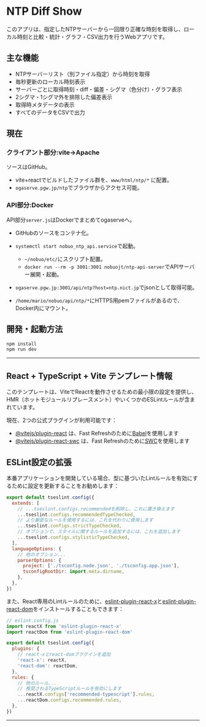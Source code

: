 # NTP Diff Show

このアプリは、指定したNTPサーバーから一回限り正確な時刻を取得し、ローカル時刻と比較・統計・グラフ・CSV出力を行うWebアプリです。

## 主な機能

- NTPサーバーリスト（別ファイル指定）から時刻を取得
- 毎秒更新のローカル時刻表示
- サーバーごとに取得時刻・diff・偏差・シグマ（色分け）・グラフ表示
- 2シグマ・1シグマ外を排除した偏差表示
- 取得時メタデータの表示
- すべてのデータをCSVで出力

## 現在

### クライアント部分:vite→Apache

ソースはGitHub。  
- vite+reactでビルドしたファイル群を、```www/html/ntp/*``` に配置。  
- ```ogaserve.pgw.jp/ntp```でブラウザからアクセス可能。   

### API部分:Docker

API部分```server.js```はDockerでまとめてogaserveへ。  

- GitHubのソースをコンテナ化。
- `systemctl start nobuo_ntp_api.service`で起動。  
  - `~/nobuo/etc/`にスクリプト配置。  
  - `docker run --rm -p 3001:3001 nobuojt/ntp-api-server`でAPIサーバー展開・起動。

- ```ogaserve.pgw.jp:3001/api/ntp?host=ntp.nict.jp```でjsonとして取得可能。  

- `/home/mario/nobuo/api/ntp/*`にHTTPS用pemファイルがあるので、Docker内にマウント。

## 開発・起動方法

```sh
npm install
npm run dev
```

---

## React + TypeScript + Vite テンプレート情報

このテンプレートは、ViteでReactを動作させるための最小限の設定を提供し、HMR（ホットモジュールリプレースメント）やいくつかのESLintルールが含まれています。

現在、2つの公式プラグインが利用可能です：

- [@vitejs/plugin-react](https://github.com/vitejs/vite-plugin-react/blob/main/packages/plugin-react) は、Fast Refreshのために[Babel](https://babeljs.io/)を使用します
- [@vitejs/plugin-react-swc](https://github.com/vitejs/vite-plugin-react/blob/main/packages/plugin-react-swc) は、Fast Refreshのために[SWC](https://swc.rs/)を使用します

## ESLint設定の拡張

本番アプリケーションを開発している場合、型に基づいたLintルールを有効にするために設定を更新することをお勧めします：

```js
export default tseslint.config({
  extends: [
    // ...tseslint.configs.recommendedを削除し、これに置き換えます
    ...tseslint.configs.recommendedTypeChecked,
    // より厳密なルールを使用するには、これを代わりに使用します
    ...tseslint.configs.strictTypeChecked,
    // オプションで、スタイルに関するルールを追加するには、これを追加します
    ...tseslint.configs.stylisticTypeChecked,
  ],
  languageOptions: {
    // 他のオプション...
    parserOptions: {
      project: ['./tsconfig.node.json', './tsconfig.app.json'],
      tsconfigRootDir: import.meta.dirname,
    },
  },
})
```

また、React専用のLintルールのために、[eslint-plugin-react-x](https://github.com/Rel1cx/eslint-react/tree/main/packages/plugins/eslint-plugin-react-x)と[eslint-plugin-react-dom](https://github.com/Rel1cx/eslint-react/tree/main/packages/plugins/eslint-plugin-react-dom)をインストールすることもできます：

```js
// eslint.config.js
import reactX from 'eslint-plugin-react-x'
import reactDom from 'eslint-plugin-react-dom'

export default tseslint.config({
  plugins: {
    // react-xとreact-domプラグインを追加
    'react-x': reactX,
    'react-dom': reactDom,
  },
  rules: {
    // 他のルール...
    // 推奨されるTypeScriptルールを有効にします
    ...reactX.configs['recommended-typescript'].rules,
    ...reactDom.configs.recommended.rules,
  },
})
```

---
